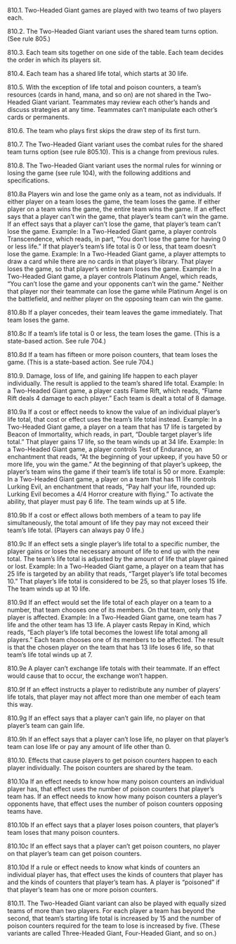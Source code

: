 810.1. Two-Headed Giant games are played with two teams of two players each.

810.2. The Two-Headed Giant variant uses the shared team turns option. (See rule 805.)

810.3. Each team sits together on one side of the table. Each team decides the order in which its players sit.

810.4. Each team has a shared life total, which starts at 30 life.

810.5. With the exception of life total and poison counters, a team’s resources (cards in hand, mana, and so on) are not shared in the Two-Headed Giant variant. Teammates may review each other’s hands and discuss strategies at any time. Teammates can’t manipulate each other’s cards or permanents.

810.6. The team who plays first skips the draw step of its first turn.

810.7. The Two-Headed Giant variant uses the combat rules for the shared team turns option (see rule 805.10). This is a change from previous rules.

810.8. The Two-Headed Giant variant uses the normal rules for winning or losing the game (see rule 104), with the following additions and specifications.

810.8a Players win and lose the game only as a team, not as individuals. If either player on a team loses the game, the team loses the game. If either player on a team wins the game, the entire team wins the game. If an effect says that a player can’t win the game, that player’s team can’t win the game. If an effect says that a player can’t lose the game, that player’s team can’t lose the game.
Example: In a Two-Headed Giant game, a player controls Transcendence, which reads, in part, “You don’t lose the game for having 0 or less life.” If that player’s team’s life total is 0 or less, that team doesn’t lose the game.
Example: In a Two-Headed Giant game, a player attempts to draw a card while there are no cards in that player’s library. That player loses the game, so that player’s entire team loses the game.
Example: In a Two-Headed Giant game, a player controls Platinum Angel, which reads, “You can’t lose the game and your opponents can’t win the game.” Neither that player nor their teammate can lose the game while Platinum Angel is on the battlefield, and neither player on the opposing team can win the game.

810.8b If a player concedes, their team leaves the game immediately. That team loses the game.

810.8c If a team’s life total is 0 or less, the team loses the game. (This is a state-based action. See rule 704.)

810.8d If a team has fifteen or more poison counters, that team loses the game. (This is a state-based action. See rule 704.)

810.9. Damage, loss of life, and gaining life happen to each player individually. The result is applied to the team’s shared life total.
Example: In a Two-Headed Giant game, a player casts Flame Rift, which reads, “Flame Rift deals 4 damage to each player.” Each team is dealt a total of 8 damage.

810.9a If a cost or effect needs to know the value of an individual player’s life total, that cost or effect uses the team’s life total instead.
Example: In a Two-Headed Giant game, a player on a team that has 17 life is targeted by Beacon of Immortality, which reads, in part, “Double target player’s life total.” That player gains 17 life, so the team winds up at 34 life.
Example: In a Two-Headed Giant game, a player controls Test of Endurance, an enchantment that reads, “At the beginning of your upkeep, if you have 50 or more life, you win the game.” At the beginning of that player’s upkeep, the player’s team wins the game if their team’s life total is 50 or more.
Example: In a Two-Headed Giant game, a player on a team that has 11 life controls Lurking Evil, an enchantment that reads, “Pay half your life, rounded up: Lurking Evil becomes a 4/4 Horror creature with flying.” To activate the ability, that player must pay 6 life. The team winds up at 5 life.

810.9b If a cost or effect allows both members of a team to pay life simultaneously, the total amount of life they pay may not exceed their team’s life total. (Players can always pay 0 life.)

810.9c If an effect sets a single player’s life total to a specific number, the player gains or loses the necessary amount of life to end up with the new total. The team’s life total is adjusted by the amount of life that player gained or lost.
Example: In a Two-Headed Giant game, a player on a team that has 25 life is targeted by an ability that reads, “Target player’s life total becomes 10.” That player’s life total is considered to be 25, so that player loses 15 life. The team winds up at 10 life.

810.9d If an effect would set the life total of each player on a team to a number, that team chooses one of its members. On that team, only that player is affected.
Example: In a Two-Headed Giant game, one team has 7 life and the other team has 13 life. A player casts Repay in Kind, which reads, “Each player’s life total becomes the lowest life total among all players.” Each team chooses one of its members to be affected. The result is that the chosen player on the team that has 13 life loses 6 life, so that team’s life total winds up at 7.

810.9e A player can’t exchange life totals with their teammate. If an effect would cause that to occur, the exchange won’t happen.

810.9f If an effect instructs a player to redistribute any number of players’ life totals, that player may not affect more than one member of each team this way.

810.9g If an effect says that a player can’t gain life, no player on that player’s team can gain life.

810.9h If an effect says that a player can’t lose life, no player on that player’s team can lose life or pay any amount of life other than 0.

810.10. Effects that cause players to get poison counters happen to each player individually. The poison counters are shared by the team.

810.10a If an effect needs to know how many poison counters an individual player has, that effect uses the number of poison counters that player’s team has. If an effect needs to know how many poison counters a player’s opponents have, that effect uses the number of poison counters opposing teams have.

810.10b If an effect says that a player loses poison counters, that player’s team loses that many poison counters.

810.10c If an effect says that a player can’t get poison counters, no player on that player’s team can get poison counters.

810.10d If a rule or effect needs to know what kinds of counters an individual player has, that effect uses the kinds of counters that player has and the kinds of counters that player’s team has. A player is “poisoned” if that player’s team has one or more poison counters.

810.11. The Two-Headed Giant variant can also be played with equally sized teams of more than two players. For each player a team has beyond the second, that team’s starting life total is increased by 15 and the number of poison counters required for the team to lose is increased by five. (These variants are called Three-Headed Giant, Four-Headed Giant, and so on.)